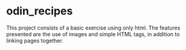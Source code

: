 # odin_recipes
This project consists of a basic exercise using only html. The features presented are the use of images and simple HTML tags, in addition to linking pages together.